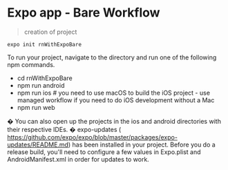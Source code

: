 # Expo app - Bare Workflow

> creation of project

```
expo init rnWithExpoBare
```

To run your project, navigate to the directory and run one of the following npm commands.

- cd rnWithExpoBare
- npm run android
- npm run ios # you need to use macOS to build the iOS project - use managed workflow if you need to do iOS development without a Mac
- npm run web

� You can also open up the projects in the ios and android directories with their respective IDEs.
� expo-updates (​https://github.com/expo/expo/blob/master/packages/expo-updates/README.md​) has been installed in your project. Before you do a release build, you'll need to configure a few values in Expo.plist and AndroidManifest.xml in order for updates to work.
